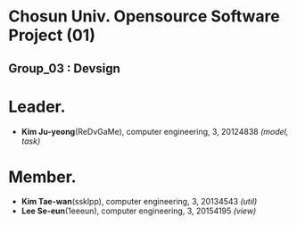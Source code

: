 Chosun Univ. Opensource Software Project (01)
========================================
Group_03 : Devsign
---------------
# Leader.
- **Kim Ju-yeong**(ReDvGaMe), computer engineering, 3, 20124838 *(model, task)*

# Member.
- **Kim Tae-wan**(ssklpp), computer engineering, 3, 20134543 *(util)*
- **Lee Se-eun**(1eeeun), computer engineering, 3, 20154195 *(view)*
